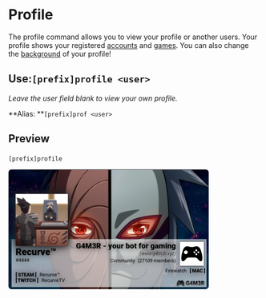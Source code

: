 # Profile

The profile command allows you to view your profile or another users. Your profile shows your registered [accounts](accounts.md) and [games](games.md). You can also change the [background](background.md) of your profile!

## Use:`[prefix]profile <user>`

_Leave the user field blank to view your own profile._

**Alias: **`[prefix]prof <user>`

## Preview

`[prefix]profile`

![](../../.gitbook/assets/profilepreview.png)

